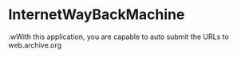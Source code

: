 # InternetWayBackMachine
:wWith this application, you are capable to auto submit the URLs to web.archive.org
